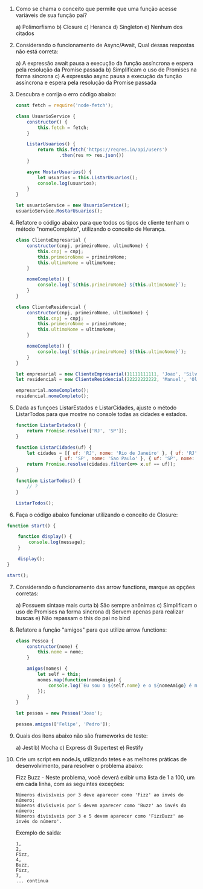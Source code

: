 1) Como se chama o conceito que permite que uma função acesse variáveis de sua função pai?

    a) Polimorfismo
    b) Closure
    c) Heranca
    d) Singleton
    e) Nenhum dos citados

2) Considerando o funcionamento de Async/Await, Qual dessas respostas não está correta:

    a) A expressão await pausa a execução da função assíncrona e espera pela resolução da Promise passada
    b) Simplificam o uso de Promises na forma sincrona
    c) A expressão async pausa a execução da função assíncrona e espera pela resolução da Promise passada

3) Descubra e corrija o erro código abaixo:

    ```javascript
    const fetch = require('node-fetch');

    class UsuarioService {
        constructor() {
            this.fetch = fetch;
        }

        ListarUsuarios() {
            return this.fetch('https://reqres.in/api/users')
                    .then(res => res.json())
        }

        async MostarUsuarios() {
            let usuarios = this.ListarUsuarios();
            console.log(usuarios);
        }
    }

    let usuarioService = new UsuarioService();
    usuarioService.MostarUsuarios();
    ```

4) Refatore o código abaixo para que todos os tipos de cliente tenham o método "nomeCompleto", utilizando o conceito de Herança.

    ```javascript
    class ClienteEmpresarial {
        constructor(cnpj, primeiroNome, ultimoNome) {
            this.cnpj = cnpj;
            this.primeiroNome = primeiroNome;
            this.ultimoNome = ultimoNome;
        }

        nomeCompleto() {
            console.log(`${this.primeiroNome} ${this.ultimoNome}`);
        }
    }

    class ClienteResidencial {
        constructor(cnpj, primeiroNome, ultimoNome) {
            this.cnpj = cnpj;
            this.primeiroNome = primeiroNome;
            this.ultimoNome = ultimoNome;
        }

        nomeCompleto() {
            console.log(`${this.primeiroNome} ${this.ultimoNome}`);
        }
    }

    let empresarial = new ClienteEmpresarial(11111111111, 'Joao', 'Silva');
    let residencial = new ClienteResidencial(22222222222, 'Manuel', 'Oliveira');

    empresarial.nomeCompleto();
    residencial.nomeCompleto();
    ```

5) Dada as funçoes ListarEstados e ListarCidades, ajuste o método ListarTodos para que mostre no console todas as cidades e estados.

    ```javascript
    function ListarEstados() {
        return Promise.resolve(['RJ', 'SP']);
    }

    function ListarCidades(uf) {
        let cidades = [{ uf: 'RJ', nome: 'Rio de Janeiro' }, { uf: 'RJ', nome: 'Petrópolis' },
                    { uf: 'SP', nome: 'Sao Paulo' }, { uf: 'SP', nome: 'Sorocaba' }];
        return Promise.resolve(cidades.filter(x=> x.uf == uf));
    }

    function ListarTodos() {
        // ?
    }
   
    ListarTodos();
    ```

6) Faça o código abaixo funcionar utilizando o conceito de Closure:

```javascript
function start() {

    function display() {
        console.log(message);
    }

    display();
}

start();
```

7) Considerando o funcionamento das arrow functions, marque as opções corretas:

    a) Possuem sintaxe mais curta
    b) São sempre anônimas
    c) Simplificam o uso de Promises na forma sincrona
    d) Servem apenas para realizar buscas
    e) Não repassam o this do pai no bind

8) Refatore a função "amigos" para que utilize arrow functions:

    ```javascript
    class Pessoa {
        constructor(nome) {
            this.nome = nome;
        }

        amigos(nomes) {
            let self = this;
            nomes.map(function(nomeAmigo) {
                console.log(`Eu sou o ${self.nome} e o ${nomeAmigo} é meu amigo`);
            });
        }
    }

    let pessoa = new Pessoa('Joao');

    pessoa.amigos(['Felipe', 'Pedro']);
    ```

9) Quais dos itens abaixo não são frameworks de teste:

    a) Jest
    b) Mocha
    c) Express
    d) Supertest
    e) Restify

10) Crie um script em nodeJs, utilizando tetes e as melhores práticas de desenvolvimento, para resolver o problema abaixo:

    Fizz Buzz - Neste problema, você deverá exibir uma lista de 1 a 100, um em cada linha, com as seguintes exceções:

        Números divisíveis por 3 deve aparecer como 'Fizz' ao invés do número;
        Números divisíveis por 5 devem aparecer como 'Buzz' ao invés do número;
        Números divisíveis por 3 e 5 devem aparecer como 'FizzBuzz' ao invés do número'.

    Exemplo de saida:

        1,
        2,
        Fizz,
        4,
        Buzz,
        Fizz,
        7,
        ... continua